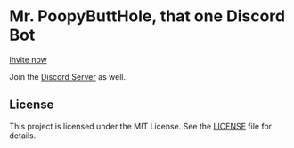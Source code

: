 # Mr. PoopyButtHole, that one Discord Bot

[Invite now](https://discord.com/oauth2/authorize?client_id=1356428631903174858)

Join the [Discord Server](https://discord.gg/GYusH2ZTyJ) as well.

## License

This project is licensed under the MIT License. See the [LICENSE](LICENSE) file for details.
